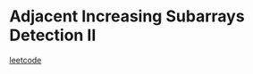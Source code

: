 Adjacent Increasing Subarrays Detection II
==========================================
[leetcode](https://leetcode.com/problems/adjacent-increasing-subarrays-detection-ii)
